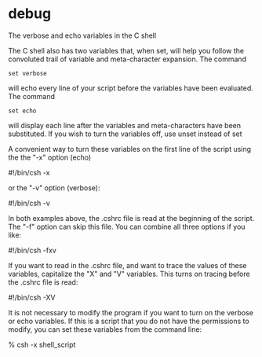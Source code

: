 debug
=====

The verbose and echo variables in the C shell

The C shell also has two variables that, when set, will help you follow the convoluted trail of variable and meta-character expansion. The command

    set verbose

will echo every line of your script before the variables have been evaluated. The command

    set echo

will display each line after the variables and meta-characters have been substituted. If you wish to turn the variables off, use unset instead of set

A convenient way to turn these variables on the first line of the script using the the "-x" option (echo)

#!/bin/csh -x

or the "-v" option (verbose):

#!/bin/csh -v

In both examples above, the .cshrc file is read at the beginning of the script. The "-f" option can skip this file. You can combine all three options if you like:

#!/bin/csh -fxv

If you want to read in the .cshrc file, and want to trace the values of these variables, capitalize the "X" and "V" variables. This turns on tracing before the .cshrc file is read:

#!/bin/csh -XV

It is not necessary to modify the program if you want to turn on the verbose or echo variables. If this is a script that you do not have the permissions to modify, you can set these variables from the command line:

% csh -x shell_script

